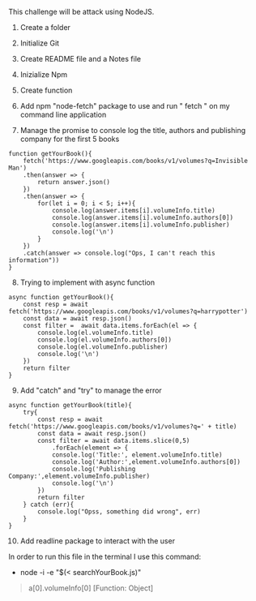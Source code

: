 This challenge will be attack using NodeJS.

1. Create a folder 
2. Initialize Git
3. Create README file and a Notes file
4. Inizialize Npm

5. Create function
6. Add npm "node-fetch" package to use and run " fetch " on my command line application
7. Manage the promise to console log the title, authors and publishing company for the first 5 books
```
function getYourBook(){
    fetch('https://www.googleapis.com/books/v1/volumes?q=Invisible Man')
    .then(answer => {
        return answer.json()
    })
    .then(answer => {
        for(let i = 0; i < 5; i++){
            console.log(answer.items[i].volumeInfo.title)
            console.log(answer.items[i].volumeInfo.authors[0])
            console.log(answer.items[i].volumeInfo.publisher)
            console.log('\n')
        }
    })
    .catch(answer => console.log("Ops, I can't reach this information"))
}
```
8. Trying to implement with async function
```
async function getYourBook(){
    const resp = await fetch('https://www.googleapis.com/books/v1/volumes?q=harrypotter')
    const data = await resp.json()
    const filter =  await data.items.forEach(el => {
        console.log(el.volumeInfo.title)
        console.log(el.volumeInfo.authors[0])
        console.log(el.volumeInfo.publisher)
        console.log('\n')
    })
    return filter
}
```

9. Add "catch" and "try" to manage the error
```
async function getYourBook(title){
    try{
        const resp = await fetch('https://www.googleapis.com/books/v1/volumes?q=' + title)
        const data = await resp.json()
        const filter = await data.items.slice(0,5)
            .forEach(element => {
            console.log('Title:', element.volumeInfo.title)
            console.log('Author:',element.volumeInfo.authors[0])
            console.log('Publishing Company:',element.volumeInfo.publisher)
            console.log('\n')
        })
        return filter
    } catch (err){
        console.log("Opss, something did wrong", err)
    } 
}
```

10. Add readline package to interact with the user












In order to run this file  in the terminal I use this command: 
- node -i -e "$(< searchYourBook.js)" 


> a[0].volumeInfo[0]
[Function: Object]